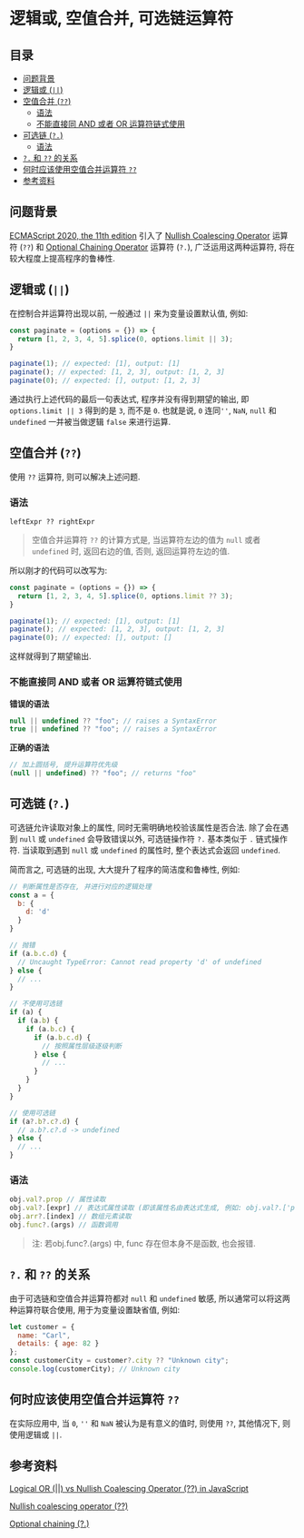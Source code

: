 <h1>逻辑或, 空值合并, 可选链运算符</h1>

<h2>目录</h2>

- [问题背景](#问题背景)
- [逻辑或 (`||`)](#逻辑或-)
- [空值合并 (`??`)](#空值合并-)
  - [语法](#语法)
  - [不能直接同 AND 或者 OR 运算符链式使用](#不能直接同-and-或者-or-运算符链式使用)
- [可选链 (`?.`)](#可选链-)
  - [语法](#语法-1)
- [`?.` 和 `??` 的关系](#-和--的关系)
- [何时应该使用空值合并运算符 `??`](#何时应该使用空值合并运算符-)
- [参考资料](#参考资料)

## 问题背景
[ECMAScript 2020, the 11th edition](https://tc39.es/ecma262/#sec-intro) 引入了 [Nullish Coalescing Operator](https://tc39.es/ecma262/#prod-CoalesceExpression) 运算符 (`??`) 和 [Optional Chaining Operator](https://tc39.es/ecma262/#prod-OptionalExpression) 运算符 (`?.`), 广泛运用这两种运算符, 将在较大程度上提高程序的鲁棒性.

## 逻辑或 (`||`)
在控制合并运算符出现以前, 一般通过 `||` 来为变量设置默认值, 例如:
```javascript
const paginate = (options = {}) => {
  return [1, 2, 3, 4, 5].splice(0, options.limit || 3);
}

paginate(1); // expected: [1], output: [1]
paginate(); // expected: [1, 2, 3], output: [1, 2, 3]
paginate(0); // expected: [], output: [1, 2, 3]
```
通过执行上述代码的最后一句表达式, 程序并没有得到期望的输出, 即 `options.limit || 3` 得到的是 `3`, 而不是 `0`. 也就是说, `0` 连同`''`, `NaN`, `null` 和 `undefined` 一并被当做逻辑 `false` 来进行运算.

## 空值合并 (`??`)
使用 `??` 运算符, 则可以解决上述问题.

### 语法
```
leftExpr ?? rightExpr
```

> 空值合并运算符 `??` 的计算方式是, 当运算符左边的值为 `null` 或者 `undefined` 时, 返回右边的值, 否则, 返回运算符左边的值.

所以刚才的代码可以改写为: 
```javascript
const paginate = (options = {}) => {
  return [1, 2, 3, 4, 5].splice(0, options.limit ?? 3);
}

paginate(1); // expected: [1], output: [1]
paginate(); // expected: [1, 2, 3], output: [1, 2, 3]
paginate(0); // expected: [], output: []
```
这样就得到了期望输出.

### 不能直接同 AND 或者 OR 运算符链式使用

**错误的语法**
```javascript
null || undefined ?? "foo"; // raises a SyntaxError
true || undefined ?? "foo"; // raises a SyntaxError
```

**正确的语法**
```javascript
// 加上圆括号, 提升运算符优先级
(null || undefined) ?? "foo"; // returns "foo"
```

## 可选链 (`?.`)
可选链允许读取对象上的属性, 同时无需明确地校验该属性是否合法. 除了会在遇到 `null` 或 `undefined` 会导致错误以外, 可选链操作符 `?.` 基本类似于 `.` 链式操作符. 当读取到遇到 `null` 或 `undefined` 的属性时, 整个表达式会返回 `undefined`.

简而言之, 可选链的出现, 大大提升了程序的简洁度和鲁棒性, 例如:

```javascript
// 判断属性是否存在, 并进行对应的逻辑处理
const a = {
  b: {
    d: 'd'
  }
}

// 抛错
if (a.b.c.d) {
  // Uncaught TypeError: Cannot read property 'd' of undefined
} else {
  // ...
}

// 不使用可选链
if (a) {
  if (a.b) {
    if (a.b.c) {
      if (a.b.c.d) {
        // 按照属性层级逐级判断
      } else {
        // ...
      }
    }
  }
}

// 使用可选链
if (a?.b?.c?.d) {
  // a.b?.c?.d -> undefined
} else {
  // ...
}
```

### 语法
```javascript
obj.val?.prop // 属性读取
obj.val?.[expr] // 表达式属性读取 (即该属性名由表达式生成, 例如: obj.val?.['prop' + 'Name'])
obj.arr?.[index] // 数组元素读取
obj.func?.(args) // 函数调用
```

> 注: 若obj.func?.(args) 中, func 存在但本身不是函数, 也会报错.

## `?.` 和 `??` 的关系
由于可选链和空值合并运算符都对 `null` 和 `undefined` 敏感, 所以通常可以将这两种运算符联合使用, 用于为变量设置缺省值, 例如:

```javascript
let customer = {
  name: "Carl",
  details: { age: 82 }
};
const customerCity = customer?.city ?? "Unknown city";
console.log(customerCity); // Unknown city
```

## 何时应该使用空值合并运算符 `??`
在实际应用中, 当 `0`, `''` 和 `NaN` 被认为是有意义的值时, 则使用 `??`, 其他情况下, 则使用逻辑或 `||`.

## 参考资料
[Logical OR (||) vs Nullish Coalescing Operator (??) in JavaScript](https://dev.to/hereisnaman/logical-or-vs-nullish-coalescing-operator-in-javascript-3851)

[Nullish coalescing operator (??)](https://developer.mozilla.org/en-US/docs/Web/JavaScript/Reference/Operators/Nullish_coalescing_operator)

[Optional chaining (?.)](https://developer.mozilla.org/en-US/docs/Web/JavaScript/Reference/Operators/Optional_chaining)